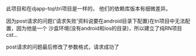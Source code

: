 此项目和在djapp-top\tri项目是一样的，
他们的依赖库版本有细微差异。

因为post请求的问题('请求失败'资料说要在android目录下配置)在tri项目中无法配置，因为他是一个
沙盒环境(没有android和ios的目录)，所以建立了纯RN项目cst...

post请求的问题最后修改了参数格式，请求成功了
